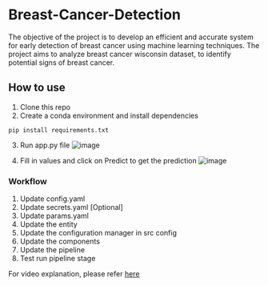 # Breast-Cancer-Detection
The objective of the project is to develop an efficient and accurate system for early 
detection of breast cancer using machine learning techniques.
The project aims to analyze breast cancer wisconsin dataset, to identify potential signs
of breast cancer.<br>

## How to use
1. Clone this repo
2. Create a conda environment and install dependencies
```
pip install requirements.txt
```
3. Run app.py file
![image](https://github.com/rizal-muhammed/Breast-Cancer-Detection/assets/37320039/0122fb0c-7d48-4ee2-8d67-4bf7b019ec07)

4. Fill in values and click on Predict to get the prediction
![image](https://github.com/rizal-muhammed/Breast-Cancer-Detection/assets/37320039/5b75887d-03cf-4111-bd8c-71ceb1e2a50c)

### Workflow
1. Update config.yaml
2. Update secrets.yaml [Optional]
3. Update params.yaml
4. Update the entity
5. Update the configuration manager in src config
6. Update the components
7. Update the pipeline
8. Test run pipeline stage

For video explanation, please refer [here](https://youtu.be/7iw1l0jxAmI)
